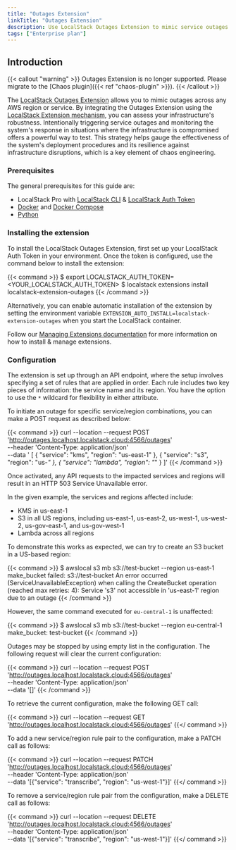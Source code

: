 ```yaml
---
title: "Outages Extension"
linkTitle: "Outages Extension"
description: Use LocalStack Outages Extension to mimic service outages by testing your infrastructure's ability to deploy robustly and recover from unexpected events.
tags: ["Enterprise plan"]
---
```


## Introduction

{{< callout "warning" >}}
Outages Extension is no longer supported.
Please migrate to the [Chaos plugin]({{< ref "chaos-plugin" >}}).
{{< /callout >}}

The [LocalStack Outages Extension](https://pypi.org/project/localstack-extension-outages/) allows you to mimic outages across any AWS region or service.
By integrating the Outages Extension using the [LocalStack Extension mechanism](https://docs.localstack.cloud/user-guide/extensions/), you can assess 
your infrastructure's robustness. Intentionally triggering service outages and monitoring the system's response in situations 
where the infrastructure is compromised offers a powerful way to test. This strategy helps gauge the effectiveness of the system's
deployment procedures and its resilience against infrastructure disruptions, which is a key element of chaos engineering.

### Prerequisites

The general prerequisites for this guide are:

- LocalStack Pro with [LocalStack CLI](https://docs.localstack.cloud/getting-started/installation/#localstack-cli) & [LocalStack Auth Token](https://docs.localstack.cloud/getting-started/auth-token/)
- [Docker](https://docs.docker.com/get-docker/) and [Docker Compose](https://docs.docker.com/compose/install/)
- [Python](https://www.python.org/downloads/)


### Installing the extension

To install the LocalStack Outages Extension, first set up your LocalStack Auth Token in your environment. Once the token is configured, use the command below to install the extension:

{{< command >}}
$ export LOCALSTACK_AUTH_TOKEN=<YOUR_LOCALSTACK_AUTH_TOKEN>
$ localstack extensions install localstack-extension-outages
{{< /command >}}

Alternatively, you can enable automatic installation of the extension by setting the environment variable `EXTENSION_AUTO_INSTALL=localstack-extension-outages` when you start the LocalStack container.

Follow our [Managing Extensions documentation](https://docs.localstack.cloud/user-guide/extensions/managing-extensions/) for more information on how to install & manage extensions.

### Configuration

The extension is set up through an API endpoint, where the setup involves specifying a set of rules that are applied in order. 
Each rule includes two key pieces of information: the service name and its region. You have the option to use the `*` wildcard 
for flexibility in either attribute.

To initiate an outage for specific service/region combinations, you can make a POST request as described below:

{{< command >}}
curl --location --request POST 'http://outages.localhost.localstack.cloud:4566/outages' \
--header 'Content-Type: application/json' \
--data '
[
    {
        "service": "kms",
        "region": "us-east-1"
    },
    {
        "service": "s3",
        "region": "us-*"
    },
    {
        "service": "lambda",
        "region": "*"
    }
]'
{{< /command >}}


Once activated, any API requests to the impacted services and regions will result in an HTTP 503 Service Unavailable error.

In the given example, the services and regions affected include:

- KMS in us-east-1
- S3 in all US regions, including us-east-1, us-east-2, us-west-1, us-west-2, us-gov-east-1, and us-gov-west-1
- Lambda across all regions

To demonstrate this works as expected, we can try to create an S3 bucket in a US-based region:

{{< command >}}
$ awslocal s3 mb s3://test-bucket --region us-east-1
<disable-copy>
make_bucket failed: s3://test-bucket An error occurred (ServiceUnavailableException) when calling the CreateBucket operation (reached max retries: 4): Service 's3' not accessible in 'us-east-1' region due to an outage
</disable-copy>
{{< /command >}}

However, the same command executed for `eu-central-1` is unaffected:

{{< command >}}
$ awslocal s3 mb s3://test-bucket --region eu-central-1
<disable-copy>
make_bucket: test-bucket
</disable-copy>
{{< /command >}}

Outages may be stopped by using empty list in the configuration. The following request will clear the current configuration:

{{< command >}}
curl --location --request POST 'http://outages.localhost.localstack.cloud:4566/outages' \
--header 'Content-Type: application/json' \
--data '[]'
{{< /command >}}

To retrieve the current configuration, make the following GET call:

{{< command >}}
curl --location --request GET 'http://outages.localhost.localstack.cloud:4566/outages'
{{</ command >}}

To add a new service/region rule pair to the configuration, make a PATCH call as follows:

{{< command >}}
curl --location --request PATCH 'http://outages.localhost.localstack.cloud:4566/outages' \
--header 'Content-Type: application/json' \
--data '[{"service": "transcribe", "region": "us-west-1"}]'
{{</ command >}}

To remove a service/region rule pair from the configuration, make a DELETE call as follows:

{{< command >}}
curl --location --request DELETE 'http://outages.localhost.localstack.cloud:4566/outages' \
--header 'Content-Type: application/json' \
--data '[{"service": "transcribe", "region": "us-west-1"}]'
{{</ command >}}
